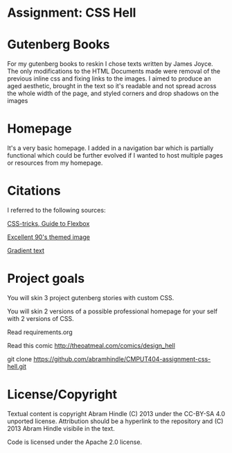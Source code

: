 Assignment: CSS Hell
====================

# Gutenberg Books

For my gutenberg books to reskin I chose texts written by James Joyce. The only modifications to the HTML Documents made were removal of the previous inline css and fixing links to the images. I aimed to produce an aged aesthetic, brought in the text so it's readable and not spread across the whole width of the page, and styled corners and drop shadows on the images

# Homepage

It's a very basic homepage. I added in a navigation bar which is partially functional which could be further evolved if I wanted to host multiple pages or resources from my homepage.

# Citations

I referred to the following sources:

[CSS-tricks, Guide to Flexbox](https://www.google.com/url?sa=t&rct=j&q=&esrc=s&source=web&cd=1&ved=2ahUKEwiAg9G06NLgAhVprVQKHZoRCGsQFjAAegQICBAB&url=https%3A%2F%2Fcss-tricks.com%2Fsnippets%2Fcss%2Fa-guide-to-flexbox%2F&usg=AOvVaw13L8vethSS3eyj6Ne-toCj)

[Excellent 90's themed image](https://depositphotos.com/vector-images/90s-background.html?qview=87964658)

[Gradient text](https://css-tricks.com/snippets/css/gradient-text/)

# Project goals

You will skin 3 project gutenberg stories with custom CSS.

You will skin 2 versions of a possible professional homepage for your
self with 2 versions of CSS.

Read requirements.org

Read this comic http://theoatmeal.com/comics/design_hell

git clone https://github.com/abramhindle/CMPUT404-assignment-css-hell.git

License/Copyright
=================

Textual content is copyright Abram Hindle (C) 2013 under the CC-BY-SA
4.0 unported license. Attribution should be a hyperlink to the
repository and (C) 2013 Abram Hindle visibile in the text.

Code is licensed under the Apache 2.0 license.


